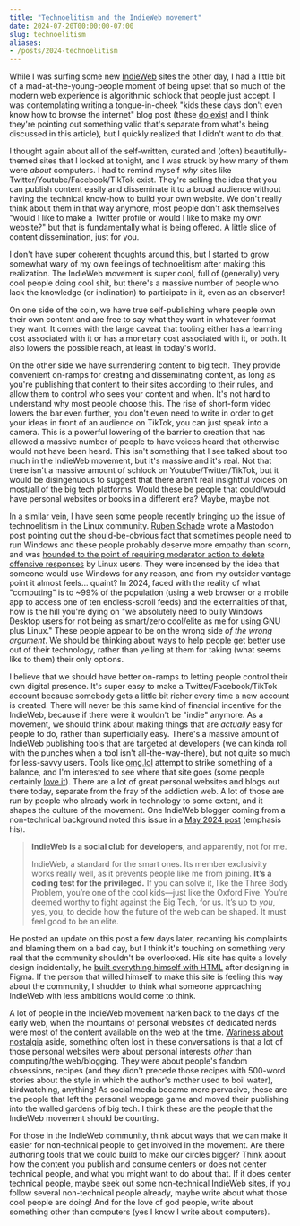 ```yaml
---
title: "Technoelitism and the IndieWeb movement"
date: 2024-07-20T00:00:00-07:00
slug: technoelitism
aliases:
- /posts/2024-technoelitism
---
```


While I was surfing some new [IndieWeb](https://indieweb.org) sites the other day, I had a little bit of a mad-at-the-young-people moment of being upset that so much of the modern web experience is algorithmic schlock that people just accept. I was contemplating writing a tongue-in-cheek "kids these days don't even know how to browse the internet" blog post (these [do exist](https://pj.bearblog.dev/a-rant-on-americas-youth/) and I think they're pointing out something valid that's separate from what's being discussed in this article), but I quickly realized that I didn't want to do that.

I thought again about all of the self-written, curated and (often) beautifully-themed sites that I looked at tonight, and I was struck by how many of them were _about_ computers. I had to remind myself _why_ sites like Twitter/Youtube/Facebook/TikTok exist. They're selling the idea that you can publish content easily and disseminate it to a broad audience without having the technical know-how to build your own website. We don't really think about them in that way anymore, most people don't ask themselves "would I like to make a Twitter profile or would I like to make my own website?" but that is fundamentally what is being offered. A little slice of content dissemination, just for you.

I don't have super coherent thoughts around this, but I started to grow somewhat wary of my own feelings of technoelitism after making this realization. The IndieWeb movement is super cool, full of (generally) very cool people doing cool shit, but there's a massive number of people who lack the knowledge (or inclination) to participate in it, even as an observer!

On one side of the coin, we have true self-publishing where people own their own content and are free to say what they want in whatever format they want. It comes with the large caveat that tooling either has a learning cost associated with it or has a monetary cost associated with it, or both. It also lowers the possible reach, at least in today's world.

On the other side we have surrendering content to big tech. They provide convenient on-ramps for creating and disseminating content, as long as you're publishing that content to their sites according to their rules, and allow them to control who sees your content and when. It's not hard to understand why most people choose this. The rise of short-form video lowers the bar even further, you don't even need to write in order to get your ideas in front of an audience on TikTok, you can just speak into a camera. This is a powerful lowering of the barrier to creation that has allowed a massive number of people to have voices heard that otherwise would not have been heard. This isn't something that I see talked about too much in the IndieWeb movement, but it's massive and it's real. Not that there isn't a massive amount of schlock on Youtube/Twitter/TikTok, but it would be disingenuous to suggest that there aren't real insightful voices on most/all of the big tech platforms. Would these be people that could/would have personal websites or books in a different era? Maybe, maybe not.

In a similar vein, I have seen some people recently bringing up the issue of technoelitism in the Linux community. [Ruben Schade](https://rubenerd.com) wrote a Mastodon post pointing out the should-be-obvious fact that sometimes people need to run Windows and these people probably deserve more empathy than scorn, and was [hounded to the point of requiring moderator action to delete offensive responses](https://kevquirk.com/blog/linux-elitism-again) by Linux users. They were incensed by the idea that someone would use Windows for any reason, and from my outsider vantage point it almost feels... quaint? In 2024, faced with the reality of what "computing" is to ~99% of the population (using a web browser or a mobile app to access one of ten endless-scroll feeds) and the externalities of that, how is the hill you're dying on "we absolutely need to bully Windows Desktop users for not being as smart/zero cool/elite as me for using GNU plus Linux." These people appear to be on the wrong side _of the wrong argument_. We should be thinking about ways to help people get better use out of their technology, rather than yelling at them for taking (what seems like to them) their only options.

I believe that we should have better on-ramps to letting people control their own digital presence. It's super easy to make a Twitter/Facebook/TikTok account because somebody gets a little bit richer every time a new account is created. There will never be this same kind of financial incentive for the IndieWeb, because if there were it wouldn't be "indie" anymore. As a movement, we should think about making things that are _actually_ easy for people to do, rather than superficially easy. There's a massive amount of IndieWeb publishing tools that are targeted at developers (we can kinda roll with the punches when a tool isn't all-the-way-there), but not quite so much for less-savvy users. Tools like [omg.lol](https://home.omg.lol) attempt to strike something of a balance, and I'm interested to see where that site goes (some people certainly [love it](https://weblog.anniegreens.lol/2024/01/a-love-letter-to-omg-lol)). There are a lot of great personal websites and blogs out there today, separate from the fray of the addiction web. A lot of those are run by people who already work in technology to some extent, and it shapes the culture of the movement. One IndieWeb blogger coming from a non-technical background noted this issue in a [May 2024 post](https://so1o.xyz/blog/3-body-problem) (emphasis his).

> **IndieWeb is a social club for developers**, and apparently, not for me.
>
> IndieWeb, a standard for the smart ones. Its member exclusivity works really well, as it prevents people like me from joining. **It’s a coding test for the privileged.** If you can solve it, like the Three Body Problem, you’re one of the cool kids—just like the Oxford Five. You’re deemed worthy to fight against the Big Tech, for us. It’s up to *you*, yes, you, to decide how the future of the web can be shaped. It must feel good to be an elite.

He posted an update on this post a few days later, recanting his complaints and blaming them on a bad day, but I think it's touching on something very real that the community shouldn't be overlooked. His site has quite a lovely design incidentally, he [built everything himself with HTML](https://so1o.xyz/colophon) after designing in Figma. If the person that willed himself to make this site is feeling this way about the community, I shudder to think what someone approaching IndieWeb with less ambitions would come to think.

A lot of people in the IndieWeb movement harken back to the days of the early web, when the mountains of personal websites of dedicated nerds were most of the content available on the web at the time. [Wariness about nostalgia](https://antientro.pics/retro/criticism/2024/05/05/sick-of-old-computers) aside, something often lost in these conversations is that a lot of those personal websites were about personal interests _other_ than computing/the web/blogging. They were about people's fandom obsessions, recipes (and they didn't precede those recipes with 500-word stories about the style in which the author's mother used to boil water), birdwatching, anything! As social media became more pervasive, these are the people that left the personal webpage game and moved their publishing into the walled gardens of big tech. I think these are the people that the IndieWeb movement should be courting.

For those in the IndieWeb community, think about ways that we can make it easier for non-technical people to get involved in the movement. Are there authoring tools that we could build to make our circles bigger? Think about how the content you publish and consume centers or does not center technical people, and what you might want to do about that. If it does center technical people, maybe seek out some non-technical IndieWeb sites, if you follow several non-technical people already, maybe write about what those cool people are doing! And for the love of god people, write about something other than computers (yes I know I write about computers).
